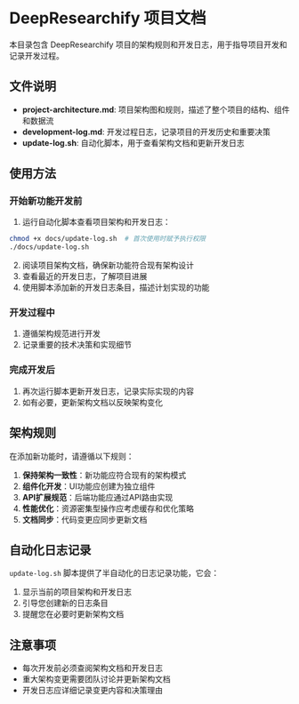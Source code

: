 # DeepResearchify 项目文档

本目录包含 DeepResearchify 项目的架构规则和开发日志，用于指导项目开发和记录开发过程。

## 文件说明

- **project-architecture.md**: 项目架构图和规则，描述了整个项目的结构、组件和数据流
- **development-log.md**: 开发过程日志，记录项目的开发历史和重要决策
- **update-log.sh**: 自动化脚本，用于查看架构文档和更新开发日志

## 使用方法

### 开始新功能开发前

1. 运行自动化脚本查看项目架构和开发日志：

```bash
chmod +x docs/update-log.sh  # 首次使用时赋予执行权限
./docs/update-log.sh
```

2. 阅读项目架构文档，确保新功能符合现有架构设计
3. 查看最近的开发日志，了解项目进展
4. 使用脚本添加新的开发日志条目，描述计划实现的功能

### 开发过程中

1. 遵循架构规范进行开发
2. 记录重要的技术决策和实现细节

### 完成开发后

1. 再次运行脚本更新开发日志，记录实际实现的内容
2. 如有必要，更新架构文档以反映架构变化

## 架构规则

在添加新功能时，请遵循以下规则：

1. **保持架构一致性**：新功能应符合现有的架构模式
2. **组件化开发**：UI功能应创建为独立组件
3. **API扩展规范**：后端功能应通过API路由实现
4. **性能优化**：资源密集型操作应考虑缓存和优化策略
5. **文档同步**：代码变更应同步更新文档

## 自动化日志记录

`update-log.sh` 脚本提供了半自动化的日志记录功能，它会：

1. 显示当前的项目架构和开发日志
2. 引导您创建新的日志条目
3. 提醒您在必要时更新架构文档

## 注意事项

- 每次开发前必须查阅架构文档和开发日志
- 重大架构变更需要团队讨论并更新架构文档
- 开发日志应详细记录变更内容和决策理由